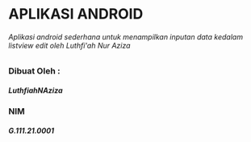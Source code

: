 # APLIKASI ANDROID
###### Aplikasi android sederhana untuk menampilkan inputan data kedalam listview edit oleh Luthfi'ah Nur Aziza

### Dibuat Oleh :
##### LuthfiahNAziza
### NIM
##### G.111.21.0001